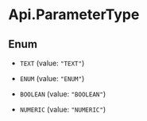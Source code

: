 # Api.ParameterType

## Enum


* `TEXT` (value: `"TEXT"`)

* `ENUM` (value: `"ENUM"`)

* `BOOLEAN` (value: `"BOOLEAN"`)

* `NUMERIC` (value: `"NUMERIC"`)


